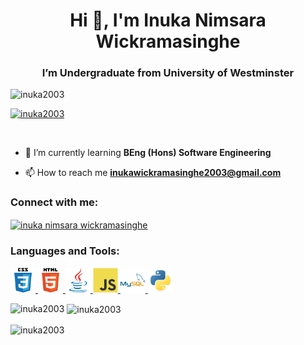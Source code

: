 <h1 align="center">Hi 👋, I'm Inuka Nimsara Wickramasinghe</h1>
<h3 align="center">I’m Undergraduate from University of Westminster</h3>

<p align="left"> <img src="https://komarev.com/ghpvc/?username=inuka2003&label=Profile%20views&color=0e75b6&style=flat" alt="inuka2003" /> </p>

<p align="left"> <a href="https://github.com/ryo-ma/github-profile-trophy"><img src="https://github-profile-trophy.vercel.app/?username=inuka2003" alt="inuka2003" /></a> </p>

<p align="left"> <a href="https://twitter.com/" target="blank"><img src="https://img.shields.io/twitter/follow/?logo=twitter&style=for-the-badge" alt="" /></a> </p>

- 🌱 I’m currently learning **BEng (Hons) Software Engineering**

- 📫 How to reach me **inukawickramasinghe2003@gmail.com**

<h3 align="left">Connect with me:</h3>
<p align="left">
<a href="https://linkedin.com/in/inuka nimsara wickramasinghe" target="blank"><img align="center" src="https://raw.githubusercontent.com/rahuldkjain/github-profile-readme-generator/master/src/images/icons/Social/linked-in-alt.svg" alt="inuka nimsara wickramasinghe" height="30" width="40" /></a>
</p>

<h3 align="left">Languages and Tools:</h3>
<p align="left"> <a href="https://www.w3schools.com/css/" target="_blank" rel="noreferrer"> <img src="https://raw.githubusercontent.com/devicons/devicon/master/icons/css3/css3-original-wordmark.svg" alt="css3" width="40" height="40"/> </a> <a href="https://www.w3.org/html/" target="_blank" rel="noreferrer"> <img src="https://raw.githubusercontent.com/devicons/devicon/master/icons/html5/html5-original-wordmark.svg" alt="html5" width="40" height="40"/> </a> <a href="https://www.java.com" target="_blank" rel="noreferrer"> <img src="https://raw.githubusercontent.com/devicons/devicon/master/icons/java/java-original.svg" alt="java" width="40" height="40"/> </a> <a href="https://developer.mozilla.org/en-US/docs/Web/JavaScript" target="_blank" rel="noreferrer"> <img src="https://raw.githubusercontent.com/devicons/devicon/master/icons/javascript/javascript-original.svg" alt="javascript" width="40" height="40"/> </a> <a href="https://www.mysql.com/" target="_blank" rel="noreferrer"> <img src="https://raw.githubusercontent.com/devicons/devicon/master/icons/mysql/mysql-original-wordmark.svg" alt="mysql" width="40" height="40"/> </a> <a href="https://www.python.org" target="_blank" rel="noreferrer"> <img src="https://raw.githubusercontent.com/devicons/devicon/master/icons/python/python-original.svg" alt="python" width="40" height="40"/> </a> </p>

<p><img align="left" src="https://github-readme-stats.vercel.app/api/top-langs?username=inuka2003&show_icons=true&locale=en&layout=compact" alt="inuka2003" /></p>

<p>&nbsp;<img align="center" src="https://github-readme-stats.vercel.app/api?username=inuka2003&show_icons=true&locale=en" alt="inuka2003" /></p>

<p><img align="center" src="https://github-readme-streak-stats.herokuapp.com/?user=inuka2003&" alt="inuka2003" /></p>
